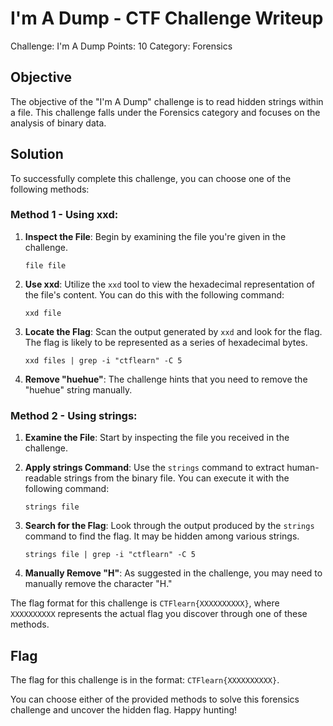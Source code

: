 # I'm A Dump - CTF Challenge Writeup

Challenge: I'm A Dump
Points: 10
Category: Forensics

## Objective
The objective of the "I'm A Dump" challenge is to read hidden strings within a file. This challenge falls under the Forensics category and focuses on the analysis of binary data.

## Solution
To successfully complete this challenge, you can choose one of the following methods:

### Method 1 - Using xxd:
1. **Inspect the File**: Begin by examining the file you're given in the challenge.

    ```
    file file
    ```

2. **Use xxd**: Utilize the `xxd` tool to view the hexadecimal representation of the file's content. You can do this with the following command:

    ```
    xxd file
    ```

3. **Locate the Flag**: Scan the output generated by `xxd` and look for the flag. The flag is likely to be represented as a series of hexadecimal bytes.

    ```
    xxd files | grep -i "ctflearn" -C 5
    ```

4. **Remove "huehue"**: The challenge hints that you need to remove the "huehue" string manually.

### Method 2 - Using strings:
1. **Examine the File**: Start by inspecting the file you received in the challenge.

2. **Apply strings Command**: Use the `strings` command to extract human-readable strings from the binary file. You can execute it with the following command:

    ```
    strings file
    ```

3. **Search for the Flag**: Look through the output produced by the `strings` command to find the flag. It may be hidden among various strings.

    ```
    strings file | grep -i "ctflearn" -C 5
    ```

4. **Manually Remove "H"**: As suggested in the challenge, you may need to manually remove the character "H."

The flag format for this challenge is `CTFlearn{XXXXXXXXXX}`, where `XXXXXXXXXX` represents the actual flag you discover through one of these methods.

## Flag
The flag for this challenge is in the format: `CTFlearn{XXXXXXXXXX}`.

You can choose either of the provided methods to solve this forensics challenge and uncover the hidden flag. Happy hunting!
